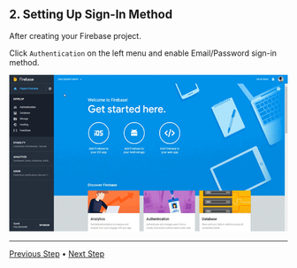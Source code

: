 ## 2. Setting Up Sign-In Method

After creating your Firebase project.

Click `Authentication` on the left menu and enable Email/Password sign-in method.

![Sign method](./img/setting-sign-methods/sign-method.gif?raw=true)

---
[Previous Step](./creating-database.md) • [Next Step](./get-base-url-api-key.md)